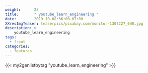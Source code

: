```yaml
---
weight:      23
title:       " youtube_learn_engineering "
date:        2019-10-08:36:00-07:00
XXresImgTeaser: teaserpics/pixabay.com/monitor-1307227_640.jpg
description: >
    youtube_learn_engineering
tags:
  - front
categories:
  - features
---
```


{{< my2genlistbytag "youtube_learn_engineering" >}}
